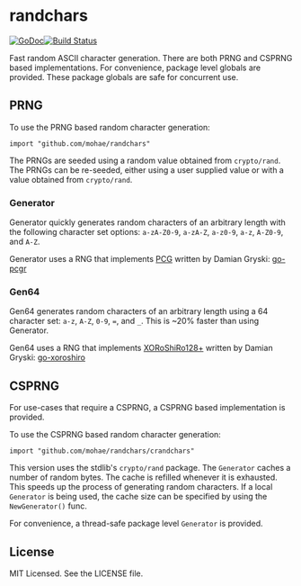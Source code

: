 # randchars
[![GoDoc](https://godoc.org/github.com/mohae/randchars?status.svg)](https://godoc.org/github.com/mohae/randchars)[![Build Status](https://travis-ci.org/mohae/randchars.png)](https://travis-ci.org/mohae/randchars)

Fast random ASCII character generation.  There are both PRNG and CSPRNG based implementations.  For convenience, package level globals are provided.  These package globals are safe for concurrent use.

## PRNG
To use the PRNG based random character generation:

    import "github.com/mohae/randchars"

The PRNGs are seeded using a random value obtained from `crypto/rand`.  The PRNGs can be re-seeded, either using a user supplied value or with a value obtained from `crypto/rand`.

### Generator
Generator quickly generates random characters of an arbitrary length with the following character set options: `a-zA-Z0-9`, `a-zA-Z`, `a-z0-9`, `a-z`, `A-Z0-9`, and `A-Z`.

Generator uses a RNG that implements [PCG](http://www.pcg-random.org) written by Damian Gryski: [go-pcgr](https://github.com/dgryski/go-pcgr)

### Gen64
Gen64 generates random characters of an arbitrary length using a 64 character set: `a-z`, `A-Z`, `0-9`, `=`, and `_`.  This is ~20% faster than using Generator.

Gen64 uses a RNG that implements [XORoShiRo128+](http://xoroshiro.di.unimi.it/) written by Damian Gryski: [go-xoroshiro](https://github.com/dgryski/go-xoroshiro)


## CSPRNG
For use-cases that require a CSPRNG, a CSPRNG based implementation is provided.

To use the CSPRNG based random character generation:

    import "github.com/mohae/randchars/crandchars"

This version uses the stdlib's `crypto/rand` package.  The `Generator` caches a number of random bytes.  The cache is refilled whenever it is exhausted.  This speeds up the process of generating random characters.  If a local `Generator` is being used, the cache size can be specified by using the `NewGenerator()` func.

For convenience, a thread-safe package level `Generator` is provided.

## License
MIT Licensed.  See the LICENSE file.
